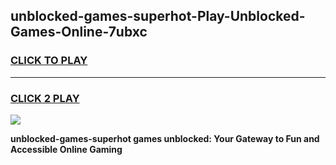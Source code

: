 
## unblocked-games-superhot-Play-Unblocked-Games-Online-7ubxc
<h3>
<a href="https://premium76.site?title=unblocked-games-superhot&ref=25A">CLICK TO PLAY</a></h3>
<hr>

<h3>
<a href="https://premium76.site?title=unblocked-games-superhot&ref=25A">CLICK 2 PLAY</a>
  
</h3>

<a href="https://premium76.site?title=unblocked-games-superhot&ref=25A"><img src="https://clearcache.store/games.png"></a>


**unblocked-games-superhot games unblocked: Your Gateway to Fun and Accessible Online Gaming**
